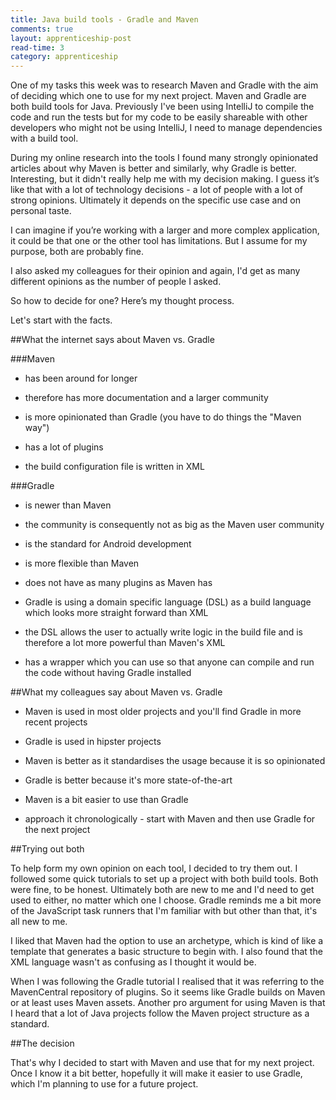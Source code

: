 ```yaml
---
title: Java build tools - Gradle and Maven
comments: true
layout: apprenticeship-post
read-time: 3
category: apprenticeship
---
```


One of my tasks this week was to research Maven and Gradle with the aim of deciding which one to use for my next project. Maven and Gradle are both build tools for Java. Previously I've been using IntelliJ to compile the code and run the tests but for my code to be easily shareable with other developers who might not be using IntelliJ, I need to manage dependencies with a build tool.

<!--break-->

During my online research into the tools I found many strongly opinionated articles about why Maven is better and similarly, why Gradle is better. Interesting, but it didn't really help me with my decision making. I guess it’s like that with a lot of technology decisions - a lot of people with a lot of strong opinions. Ultimately it  depends on the specific use case and on personal taste. 

I can imagine if you’re working with a larger and more complex application, it could be that one or the other tool has limitations. But I assume for my purpose, both are probably fine.

I also asked my colleagues for their opinion and again, I'd get as many different opinions as the number of people I asked.

So how to decide for one? Here’s my thought process.

Let's start with the facts.

##What the internet says about Maven vs. Gradle

###Maven

- has been around for longer

- therefore has more documentation and a larger community

- is more opinionated than Gradle (you have to do things the "Maven way")

- has a lot of plugins

- the build configuration file is written in XML

###Gradle

- is newer than Maven 

- the community is consequently not as big as the Maven user community

- is the standard for Android development

- is more flexible than Maven

- does not have as many plugins as Maven has

- Gradle is using a domain specific language (DSL) as a build language which looks more straight forward than XML

- the DSL allows the user to actually write logic in the build file and is therefore a lot more powerful than Maven's XML

- has a wrapper which you can use so that anyone can compile and run the code without having Gradle installed

##What my colleagues say about Maven vs. Gradle

- Maven is used in most older projects and you'll find Gradle in more recent projects

- Gradle is used in hipster projects

- Maven is better as it standardises the usage because it is so opinionated

- Gradle is better because it's more state-of-the-art

- Maven is a bit easier to use than Gradle

- approach it chronologically - start with Maven and then use Gradle for the next project


##Trying out both

To help form my own opinion on each tool, I decided to try them out. I followed some quick tutorials to set up a project with both build tools. Both were fine, to be honest. Ultimately both are new to me and I'd need to get used to either, no matter which one I choose. Gradle reminds me a bit more of the JavaScript task runners that I'm familiar with but other than that, it's all new to me.

I liked that Maven had the option to use an archetype, which is kind of like a template that generates a basic structure to begin with. I also found that the XML language wasn't as confusing as I thought it would be. 

When I was following the Gradle tutorial I realised that it was referring to the MavenCentral repository of plugins. So it seems like Gradle builds on Maven or at least uses Maven assets. Another pro argument for using Maven is that I heard that a lot of Java projects follow the Maven project structure as a standard. 

##The decision

That's why I decided to start with Maven and use that for my next project. Once I know it a bit better, hopefully it will make it easier to use Gradle, which I'm planning to use for a future project.
 
